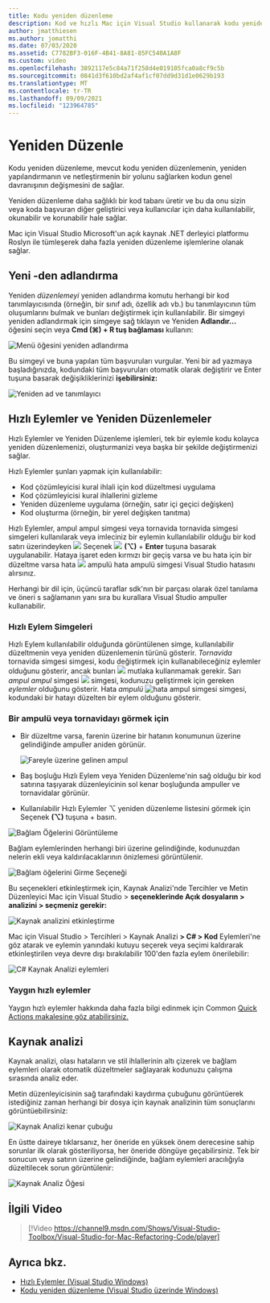 ```yaml
---
title: Kodu yeniden düzenleme
description: Kod ve hızlı Mac için Visual Studio kullanarak kodu yenidenfining.
author: jmatthiesen
ms.author: jomatthi
ms.date: 07/03/2020
ms.assetid: C7782BF3-016F-4B41-8A81-85FC540A1A8F
ms.custom: video
ms.openlocfilehash: 3892117e5c84a71f258d4e019105fca0a8cf9c5b
ms.sourcegitcommit: 0841d3f610bd2af4af1cf07dd9d31d1e0629b193
ms.translationtype: MT
ms.contentlocale: tr-TR
ms.lasthandoff: 09/09/2021
ms.locfileid: "123964785"
---
```

# <a name="refactoring"></a>Yeniden Düzenle

Kodu yeniden düzenleme, mevcut kodu yeniden düzenlemenin, yeniden yapılandırmanın ve netleştirmenin bir yolunu sağlarken kodun genel davranışının değişmesini de sağlar.

Yeniden düzenleme daha sağlıklı bir kod tabanı üretir ve bu da onu sizin veya koda başvuran diğer geliştirici veya kullanıcılar için daha kullanılabilir, okunabilir ve korunabilir hale sağlar.

Mac için Visual Studio Microsoft'un açık kaynak .NET derleyici platformu Roslyn ile tümleşerek daha fazla yeniden düzenleme işlemlerine olanak sağlar.

## <a name="renaming"></a>Yeni -den adlandırma

Yeniden *düzenlemeyi* yeniden adlandırma komutu herhangi bir kod tanımlayıcısında (örneğin, bir sınıf adı, özellik adı vb.) bu tanımlayıcının tüm oluşumlarını bulmak ve bunları değiştirmek için kullanılabilir. Bir simgeyi yeniden adlandırmak için simgeye sağ tıklayın ve Yeniden **Adlandır...** öğesini seçin veya **Cmd (⌘) + R tuş bağlaması** kullanın:

![Menü öğesini yeniden adlandırma](media/refactoring-renaming1.png)

Bu simgeyi ve buna yapılan tüm başvuruları vurgular. Yeni bir ad yazmaya başladığınızda, kodundaki tüm başvuruları otomatik olarak değiştirir ve Enter tuşuna basarak değişikliklerinizi **işebilirsiniz:**

![Yeniden ad ve tanımlayıcı](media/refactoring-renaming2.png)

## <a name="quick-actions-and-refactorings"></a>Hızlı Eylemler ve Yeniden Düzenlemeler

Hızlı Eylemler ve Yeniden Düzenleme işlemleri, tek bir eylemle kodu kolayca yeniden düzenlemenizi, oluşturmanizi veya başka bir şekilde değiştirmenizi sağlar.

Hızlı Eylemler şunları yapmak için kullanılabilir:

* Kod çözümleyicisi kural ihlali için kod düzeltmesi uygulama
* Kod çözümleyicisi kural ihlallerini gizleme
* Yeniden düzenleme uygulama (örneğin, satır içi geçici değişken)
* Kod oluşturma (örneğin, bir yerel değişken tanıtma)

Hızlı Eylemler, ampul ampul simgesi veya tornavida tornavida simgesi simgeleri kullanılarak veya imleciniz bir eylemin kullanılabilir olduğu bir kod satırı üzerindeyken ![ ](media/quick-actions-light-bulb-icon.png) Seçenek ![ ](media/quick-actions-screwdriver-icon.png) **(⌥)** + **Enter** tuşuna basarak uygulanabilir. Hataya işaret eden kırmızı bir geçiş varsa ve bu hata için bir düzeltme varsa hata ![ ](media/quick-actions-error-light-bulb-icon.png) ampulü hata ampulü simgesi Visual Studio hatasını alırsınız.

Herhangi bir dil için, üçüncü taraflar sdk'nın bir parçası olarak özel tanılama ve öneri s sağlamanın yanı sıra bu kurallara Visual Studio ampuller kullanabilir.

### <a name="quick-action-icons"></a>Hızlı Eylem Simgeleri
Hızlı Eylem kullanılabilir olduğunda görüntülenen simge, kullanılabilir düzeltmenin veya yeniden düzenlemenin türünü gösterir. *Tornavida* tornavida simgesi simgesi, kodu değiştirmek için kullanabileceğiniz eylemler olduğunu gösterir, ancak bunları ![ ](media/quick-actions-screwdriver-icon.png) mutlaka kullanmamak gerekir. Sarı *ampul ampul* simgesi ![ ](media/quick-actions-light-bulb-icon.png) simgesi, kodunuzu geliştirmek için gereken *eylemler* olduğunu gösterir. Hata *ampulü* ![ hata ampul simgesi ](media/quick-actions-error-light-bulb-icon.png) simgesi, kodundaki bir hatayı düzelten bir eylem olduğunu gösterir.

### <a name="to-see-a-light-bulb-or-screwdriver"></a>Bir ampulü veya tornavidayı görmek için

- Bir düzeltme varsa, farenin üzerine bir hatanın konumunun üzerine gelindiğinde ampuller aniden görünür.

   ![Fareyle üzerine gelinen ampul](media/refactoring-lightbulb-hover.png)

- Baş boşluğu Hızlı Eylem veya Yeniden Düzenleme'nin sağ olduğu bir kod satırına taşıyarak düzenleyicinin sol kenar boşluğunda ampuller ve tornavidalar görünür.

- Kullanılabilir Hızlı Eylemler ⌥ yeniden düzenleme listesini görmek için Seçenek **(⌥)** tuşuna +  basın.

![Bağlam Öğelerini Görüntüleme](media/refactoring-context-action.png)

Bağlam eylemlerinden herhangi biri üzerine gelindiğinde, kodunuzdan nelerin ekli veya kaldırılacaklarının önizlemesi görüntülenir.

![Bağlam öğelerini Girme Seçeneği](media/refactoring-image2a.png)

Bu seçenekleri etkinleştirmek için,  Kaynak Analizi'nde Tercihler ve Metin Düzenleyici Mac için Visual Studio > **seçeneklerinde Açık dosyaların > analizini > seçmeniz gerekir:**

![Kaynak analizini etkinleştirme](media/refactoring-options.png)

Mac için Visual Studio > Tercihleri > Kaynak Analizi **> C# > Kod** Eylemleri'ne göz atarak ve eylemin yanındaki kutuyu seçerek veya seçimi kaldırarak etkinleştirilen veya devre dışı bırakılabilir 100'den fazla eylem önerilebilir:

![C# Kaynak Analizi eylemleri](media/refactoring-image3a.png)

### <a name="common-quick-actions"></a>Yaygın hızlı eylemler

Yaygın hızlı eylemler hakkında daha fazla bilgi edinmek için Common [Quick Actions makalesine göz atabilirsiniz.](/visualstudio/ide/common-quick-actions)

## <a name="source-analysis"></a>Kaynak analizi

Kaynak analizi, olası hataların ve stil ihlallerinin altı çizerek ve bağlam eylemleri olarak otomatik düzeltmeler sağlayarak kodunuzu çalışma sırasında analiz eder.

Metin düzenleyicisinin sağ tarafındaki kaydırma çubuğunu görüntüerek istediğiniz zaman herhangi bir dosya için kaynak analizinin tüm sonuçlarını görüntüebilirsiniz:

![Kaynak Analizi kenar çubuğu](media/refactoring-image4a.png)

En üstte daireye tıklarsanız, her öneride en yüksek önem derecesine sahip sorunlar ilk olarak gösteriliyorsa, her öneride döngüye geçabilirsiniz. Tek bir sonucun veya satırın üzerine gelindiğinde, bağlam eylemleri aracılığıyla düzeltilecek sorun görüntülenir:

![Kaynak Analiz Öğesi](media/refactoring-image5.png)

## <a name="related-video"></a>İlgili Video

> [!Video https://channel9.msdn.com/Shows/Visual-Studio-Toolbox/Visual-Studio-for-Mac-Refactoring-Code/player]

## <a name="see-also"></a>Ayrıca bkz.

- [Hızlı Eylemler (Visual Studio Windows)](/visualstudio/ide/quick-actions)
- [Kodu yeniden düzenleme (Visual Studio üzerinde Windows)](/visualstudio/ide/refactoring-in-visual-studio)
